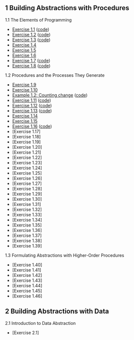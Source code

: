 ## 1 Building Abstractions with Procedures

1.1 The Elements of Programming

  * [Exercise 1.1](./Chapter%201/Exercise%201.01.md) ([code](../src/Chapter%201/Exercise%201.01.scm))
  * [Exercise 1.2](./Chapter%201/Exercise%201.02.md) ([code](../src/Chapter%201/Exercise%201.02.scm))
  * [Exercise 1.3](./Chapter%201/Exercise%201.03.md) ([code](../src/Chapter%201/Exercise%201.03.scm))
  * [Exercise 1.4](./Chapter%201/Exercise%201.04.md)
  * [Exercise 1.5](./Chapter%201/Exercise%201.05.md)
  * [Exercise 1.6](./Chapter%201/Exercise%201.06.md)
  * [Exercise 1.7](./Chapter%201/Exercise%201.07.md) ([code](../src/Chapter%201/Exercise%201.07.scm))
  * [Exercise 1.8](./Chapter%201/Exercise%201.08.md) ([code](../src/Chapter%201/Exercise%201.08.scm))

1.2 Procedures and the Processes They Generate

  * [Exercise 1.9](./Chapter%201/Exercise%201.09.md)
  * [Exercise 1.10](./Chapter%201/Exercise%201.10.md)
  * [Example 1.2: Counting change](./Chapter%201/Example%201.2:%20Counting%20change.md) ([code](../src/Chapter%201/Example%201.2:%20Counting%20change.scm))
  * [Exercise 1.11](./Chapter%201/Exercise%201.11.md) ([code](../src/Chapter%201/Exercise%201.11.scm))
  * [Exercise 1.12](./Chapter%201/Exercise%201.12.md) ([code](../src/Chapter%201/Exercise%201.12.scm))
  * [Exercise 1.13](./Chapter%201/Exercise%201.13.md) ([code](../src/Chapter%201/Exercise%201.13.scm))
  * [Exercise 1.14](./Chapter%201/Exercise%201.14.md)
  * [Exercise 1.15](./Chapter%201/Exercise%201.14.md)
  * [Exercise 1.16](./Chapter%201/Exercise%201.16.md) ([code](../src/Chapter%201/Exercise%201.16.scm))
  * [Exercise 1.17]
  * [Exercise 1.18]
  * [Exercise 1.19]
  * [Exercise 1.20]
  * [Exercise 1.21]
  * [Exercise 1.22]
  * [Exercise 1.23]
  * [Exercise 1.24]
  * [Exercise 1.25]
  * [Exercise 1.26]
  * [Exercise 1.27]
  * [Exercise 1.28]
  * [Exercise 1.29]
  * [Exercise 1.30]
  * [Exercise 1.31]
  * [Exercise 1.32]
  * [Exercise 1.33]
  * [Exercise 1.34]
  * [Exercise 1.35]
  * [Exercise 1.36]
  * [Exercise 1.37]
  * [Exercise 1.38]
  * [Exercise 1.39]

1.3 Formulating Abstractions with Higher-Order Procedures

  * [Exercise 1.40]
  * [Exercise 1.41]
  * [Exercise 1.42]
  * [Exercise 1.43]
  * [Exercise 1.44]
  * [Exercise 1.45]
  * [Exercise 1.46]

## 2 Building Abstractions with Data

2.1 Introduction to Data Abstraction

  * [Exercise 2.1]
